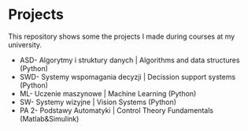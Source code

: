 # Projects
This repository shows some the projects I made during courses at my university.
* ASD- Algorytmy i struktury danych | Algorithms and data structures (Python)
* SWD- Systemy wspomagania decyzji | Decission support systems (Python)
* ML- Uczenie maszynowe | Machine Learning (Python)
* SW- Systemy wizyjne | Vision Systems (Python)
* PA 2- Podstawy Automatyki | Control Theory Fundamentals (Matlab&Simulink)
